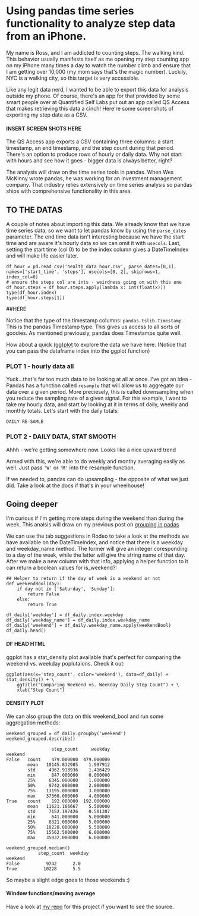 # Using pandas time series functionality to analyze step data from an iPhone.

My name is Ross, and I am addicted to counting steps. The walking kind. This behavior usually manifests itself as me opening my step counting app on my iPhone many times a day to watch the number climb and ensure that I am getting over 10,000 (my mom says that's the magic number). Luckily, NYC is a walking city, so this target is very accessible.

Like any legit data nerd, I wanted to be able to export this data for analysis outside my phone. Of course, there's an app for that provided by some smart people over at Quantified Self Labs put out an app called QS Access that makes retrieving this data a cinch! Here're some screenshots of exporting my step data as a CSV.

#### INSERT SCREEN SHOTS HERE

The QS Access app exports a CSV containing three columns: a start timestamp, an end timestamp, and the step count during that period. There's an option to produce rows of hourly or daily data. Why not start with hours and see how it goes - bigger data is always better, right?

The analysis will draw on the time series tools in pandas. When Wes McKinny wrote pandas, he was working for an investment management company.  That industry relies extensively on time series analysis so pandas ships with comprehensive functionality in this area.

## TO THE DATAS

A couple of notes about importing this data. We already know that we have time series data, so we want to let pandas know by using the `parse_dates` parameter. The end time data isn't interesting because we have the start time and are aware it's hourly data so we can omit it with `usecols`. Last, setting the start time (col 0) to be the index column gives a DateTimeIndex and will make life easier later.

```
df_hour = pd.read_csv('health_data_hour.csv', parse_dates=[0,1], names=['start_time', 'steps'], usecols=[0, 2], skiprows=1, index_col=0)
# ensure the steps col are ints - weirdness going on with this one
df_hour.steps = df_hour.steps.apply(lambda x: int(float(x)))
type(df_hour.index)
type(df_hour.steps[1])
```

##HERE

Notice that the type of the timestamp columns: `pandas.tslib.Timestamp`. This is the pandas Timestamp type. This gives us access to all sorts of goodies. As mentioned previously, pandas does Timestamps quite well.

How about a quick [(gg)plot](http://github.com/yhat/ggplot) to explore the data we have here. (Notice that you can pass the dataframe index into the ggplot function)

### PLOT 1 - hourly data all

Yuck...that's far too much data to be looking at all at once. I've got an idea - Pandas has a function called `resample` that will allow us to aggregate our data over a given period. More preciesely, this is called downsampling when you reduce the sampling rate of a given signal. For this example, I want to take my hourly data, and start by looking at it in terms of daily, weekly and monthly totals.  Let's start with the daily totals:

```
DAILY RE-SAMLE
```

### PLOT 2 - DAILY DATA, STAT SMOOTH

Ahhh - we're getting somewhere now.  Looks like a nice upward trend

Armed with this, we're able to do weekly and monthy averaging easily as well.  Just pass `'W'` or `'M'` into the resample function.

If we needed to, pandas can do upsampling - the opposite of what we just did. Take a look at the docs if that's in your wheelhouse!

## Going deeper

I'm curious if I'm getting more steps during the weekend than during the week.  This analsis will draw on my previous post on [grouping in padas](http://blog.yhat.com/posts/grouping-pandas.html)

We can use the tab suggestions in Rodeo to take a look at the methods we have available on the DateTimeIndex, and notice that there is a weekday and weekday_name method. The former will give an integer coresponding to a day of the week, while the latter will give the string name of that day. After we make a new column with that info, applying a helper function to it can return a boolean values for is_weekend?:

```
## Helper to return if the day of week is a weekend or not
def weekendBool(day):
    if day not in ['Saturday', 'Sunday']:
        return False
    else:
        return True

df_daily['weekday'] = df_daily.index.weekday
df_daily['weekday_name'] = df_daily.index.weekday_name
df_daily['weekend'] = df_daily.weekday_name.apply(weekendBool)
df_daily.head()
```
#### DF HEAD HTML

ggplot has a stat_density plot available that's perfect for comparing the weekend vs. weekday poplutaions.  Check it out:

```
ggplot(aes(x='step_count', color='weekend'), data=df_daily) + stat_density() + \
    ggtitle("Comparing Weekend vs. Weekday Daily Step Count") + \
    xlab("Step Count")
```

#### DENSITY PLOT

We can also group the data on this weekend_bool and run some aggregation methods:

```
weekend_grouped = df_daily.groupby('weekend')
weekend_grouped.describe()

                 step_count     weekday
weekend                                
False   count    479.000000  479.000000
        mean   10145.832985    1.997912
        std     4962.913936    1.416429
        min      847.000000    0.000000
        25%     6345.000000    1.000000
        50%     9742.000000    2.000000
        75%    13195.000000    3.000000
        max    37360.000000    4.000000
True    count    192.000000  192.000000
        mean   11621.166667    5.500000
        std     7152.197426    0.501307
        min      641.000000    5.000000
        25%     6321.000000    5.000000
        50%    10228.000000    5.500000
        75%    15562.500000    6.000000
        max    35032.000000    6.000000

weekend_grouped.median()
            step_count  weekday
weekend                     
False          9742      2.0
True          10228      5.5
```

So maybe a slight edge goes to those weekends :)


#### Window functions/moving average


Have a look at [my repo](https://github.com/rkipp1210/data-projects) for this project if you want to see the source.
